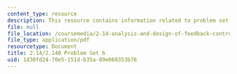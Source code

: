 ```yaml
---
content_type: resource
description: This resource contains information related to problem set 6.
file: null
file_location: /coursemedia/2-14-analysis-and-design-of-feedback-control-systems-spring-2014/1d30fd2470e5151db35a89e068353b78_MIT2_14S14_Problem_Set_6.pdf
file_type: application/pdf
resourcetype: Document
title: 2.14/2.140 Problem Set 6
uid: 1d30fd24-70e5-151d-b35a-89e068353b78
---
```

